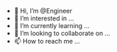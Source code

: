 - 👋 Hi, I’m @Engineer
- 👀 I’m interested in ...
- 🌱 I’m currently learning ...
- 💞️ I’m looking to collaborate on ...
- 📫 How to reach me ...

<!---
VelocidadeTV/VelocidadeTV is a ✨ special ✨ repository because its `README.md` (this file) appears on your GitHub profile.
You can click the Preview link to take a look at your changes.
--->
